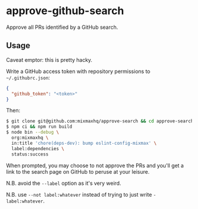 # approve-github-search

Approve all PRs identified by a GitHub search.

## Usage

Caveat emptor: this is pretty hacky.

Write a GitHub access token with repository permissions to `~/.githubrc.json`:

```json
{
  "github_token": "<token>"
}
```

Then:

```sh
$ git clone git@github.com:mixmaxhq/approve-search && cd approve-search
$ npm ci && npm run build
$ node bin --debug \
  org:mixmaxhq \
  in:title 'chore(deps-dev): bump eslint-config-mixmax' \
  label:dependencies \
  status:success
```

When prompted, you may choose to not approve the PRs and you'll get a link to the search page on
GitHub to peruse at your leisure.

N.B. avoid the `--label` option as it's very weird.

N.B. use `--not label:whatever` instead of trying to just write `-label:whatever`.
